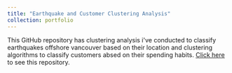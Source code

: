 ```yaml
---
title: "Earthquake and Customer Clustering Analysis"
collection: portfolio
---
```


This GitHub repository has clustering analysis i've conducted to classify earthquakes offshore vancouver based on their location and clustering algorithms to classify customers absed on their spending habits. [Click here](https://github.com/avand56/Earthquake-clustering-algorithms-and-other-cluster-algos) to see this repository.

